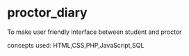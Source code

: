 # proctor_diary
To make user friendly interface between student and proctor

concepts used:
HTML,CSS,PHP,JavaScript,SQL


